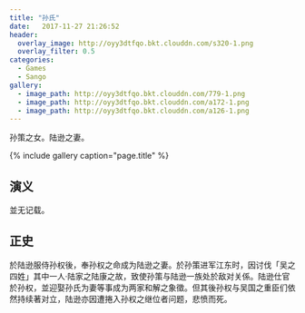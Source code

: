 ```yaml
---
title: "孙氏"
date:   2017-11-27 21:26:52
header:
  overlay_image: http://oyy3dtfqo.bkt.clouddn.com/s320-1.png
  overlay_filter: 0.5
categories:
  - Games
  - Sango
gallery:
  - image_path: http://oyy3dtfqo.bkt.clouddn.com/779-1.png
  - image_path: http://oyy3dtfqo.bkt.clouddn.com/a172-1.png
  - image_path: http://oyy3dtfqo.bkt.clouddn.com/a126-1.png
---
```


孙策之女。陆逊之妻。

{% include gallery caption="page.title" %}

## 演义

並无记载。

## 正史

於陆逊服侍孙权後，奉孙权之命成为陆逊之妻。於孙策进军江东时，因讨伐「吴之四姓」其中一人·陆家之陆康之故，致使孙策与陆逊一族处於敌对关係。陆逊仕官於孙权，並迎娶孙氏为妻等事成为两家和解之象徵。但其後孙权与吴国之重臣们依然持续著对立，陆逊亦因遭捲入孙权之继位者问题，悲愤而死。